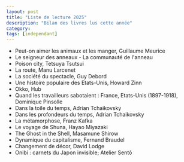 ```yaml
---
layout: post
title: "Liste de lecture 2025"
description: "Bilan des livres lus cette année"
category: 
tags: [independant]
---
```


* Peut-on aimer les animaux et les manger, Guillaume Meurice
* Le seigneur des anneaux - La communauté de l'anneau
* Poison city, Tetsuya Tsutsui 
* La route, Manu Larcenet
* La société du spectacle, Guy Debord
* Une histoire populaire des Etats-Unis, Howard Zinn
* Okko, Hub 
* Quand les travailleurs sabotaient : France, Etats-Unis (1897-1918), Dominique Pinsolle
* Dans la toile du temps, Adrian Tchaikovsky
* Dans les profondeurs du temps, Adrian Tchaikovsky
* La métamorphose, Franz Kafka
* Le voyage de Shuna, Hayao Miyazaki
* The Ghost in the Shell, Masamune Shirow
* Dynamique du capitalisme, Fernand Braudel
* Changement de décor, David Lodge
* Onibi : carnets du Japon invisible; Atelier Sentô 

